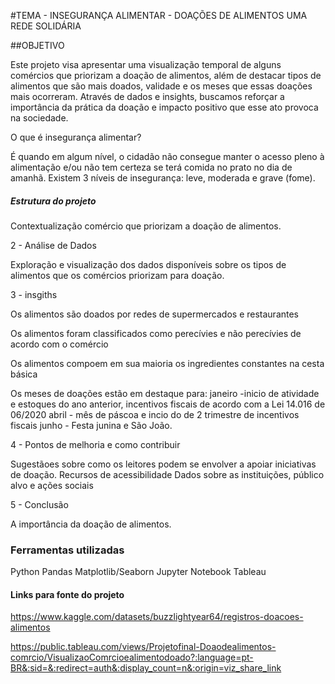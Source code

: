 
#TEMA - INSEGURANÇA ALIMENTAR - DOAÇÕES DE ALIMENTOS UMA REDE SOLIDÁRIA

##OBJETIVO

Este projeto visa apresentar uma visualização temporal de alguns comércios que priorizam a doação de alimentos, além de destacar tipos de alimentos que são mais doados, validade e os meses que essas doações mais ocorreram.
Através de dados e insights, buscamos reforçar a importância da prática da doação e impacto positivo que esse ato provoca na sociedade.


O que é insegurança alimentar?

É quando em algum nível, o cidadão não consegue manter o acesso pleno à alimentação e/ou não tem certeza se terá comida no prato no dia de amanhã. Existem 3 níveis de insegurança: leve, moderada e grave (fome).

##### Estrutura do projeto

Contextualização comércio que priorizam a doação de alimentos.

 2 - Análise de Dados

 Exploração e visualização dos dados disponíveis sobre os tipos de alimentos que os comércios priorizam para doação.

 3 - insgiths

  Os alimentos são doados por redes de supermercados e restaurantes

  Os alimentos foram classificados como perecívies e não perecívies de acordo com o comércio
   
  Os alimentos compoem em sua maioria os ingredientes constantes na cesta básica  

  Os meses de doações estão em destaque para:
   janeiro -inicio de atividade e estoques do ano anterior, incentivos fiscais de acordo com a Lei 14.016 de 06/2020
   abril - mês de páscoa e incio do de 2 trimestre de incentivos fiscais 
   junho - Festa junina e São João.
     

 4 - Pontos de melhoria e como contribuir

 Sugestãoes sobre como os leitores podem se envolver a apoiar iniciativas de doação.
 Recursos de acessibilidade
 Dados sobre as instituições, público alvo e ações sociais 

 5 - Conclusão

 A importância da doação de alimentos.

###  Ferramentas utilizadas

Python
Pandas
Matplotlib/Seaborn
Jupyter Notebook
Tableau


#### Links para fonte do projeto

https://www.kaggle.com/datasets/buzzlightyear64/registros-doacoes-alimentos

https://public.tableau.com/views/Projetofinal-Doaodealimentos-comrcio/VisualizaoComrcioealimentodoado?:language=pt-BR&:sid=&:redirect=auth&:display_count=n&:origin=viz_share_link


